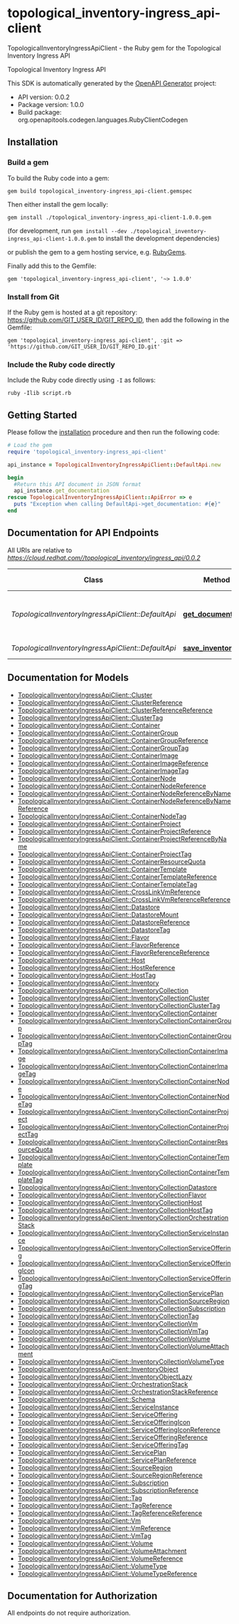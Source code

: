 # topological_inventory-ingress_api-client

TopologicalInventoryIngressApiClient - the Ruby gem for the Topological Inventory Ingress API

Topological Inventory Ingress API

This SDK is automatically generated by the [OpenAPI Generator](https://openapi-generator.tech) project:

- API version: 0.0.2
- Package version: 1.0.0
- Build package: org.openapitools.codegen.languages.RubyClientCodegen

## Installation

### Build a gem

To build the Ruby code into a gem:

```shell
gem build topological_inventory-ingress_api-client.gemspec
```

Then either install the gem locally:

```shell
gem install ./topological_inventory-ingress_api-client-1.0.0.gem
```
(for development, run `gem install --dev ./topological_inventory-ingress_api-client-1.0.0.gem` to install the development dependencies)

or publish the gem to a gem hosting service, e.g. [RubyGems](https://rubygems.org/).

Finally add this to the Gemfile:

    gem 'topological_inventory-ingress_api-client', '~> 1.0.0'

### Install from Git

If the Ruby gem is hosted at a git repository: https://github.com/GIT_USER_ID/GIT_REPO_ID, then add the following in the Gemfile:

    gem 'topological_inventory-ingress_api-client', :git => 'https://github.com/GIT_USER_ID/GIT_REPO_ID.git'

### Include the Ruby code directly

Include the Ruby code directly using `-I` as follows:

```shell
ruby -Ilib script.rb
```

## Getting Started

Please follow the [installation](#installation) procedure and then run the following code:
```ruby
# Load the gem
require 'topological_inventory-ingress_api-client'

api_instance = TopologicalInventoryIngressApiClient::DefaultApi.new

begin
  #Return this API document in JSON format
  api_instance.get_documentation
rescue TopologicalInventoryIngressApiClient::ApiError => e
  puts "Exception when calling DefaultApi->get_documentation: #{e}"
end

```

## Documentation for API Endpoints

All URIs are relative to *https://cloud.redhat.com//topological_inventory/ingress_api/0.0.2*

Class | Method | HTTP request | Description
------------ | ------------- | ------------- | -------------
*TopologicalInventoryIngressApiClient::DefaultApi* | [**get_documentation**](docs/DefaultApi.md#get_documentation) | **GET** /openapi.json | Return this API document in JSON format
*TopologicalInventoryIngressApiClient::DefaultApi* | [**save_inventory**](docs/DefaultApi.md#save_inventory) | **POST** /inventory | save inventory


## Documentation for Models

 - [TopologicalInventoryIngressApiClient::Cluster](docs/Cluster.md)
 - [TopologicalInventoryIngressApiClient::ClusterReference](docs/ClusterReference.md)
 - [TopologicalInventoryIngressApiClient::ClusterReferenceReference](docs/ClusterReferenceReference.md)
 - [TopologicalInventoryIngressApiClient::ClusterTag](docs/ClusterTag.md)
 - [TopologicalInventoryIngressApiClient::Container](docs/Container.md)
 - [TopologicalInventoryIngressApiClient::ContainerGroup](docs/ContainerGroup.md)
 - [TopologicalInventoryIngressApiClient::ContainerGroupReference](docs/ContainerGroupReference.md)
 - [TopologicalInventoryIngressApiClient::ContainerGroupTag](docs/ContainerGroupTag.md)
 - [TopologicalInventoryIngressApiClient::ContainerImage](docs/ContainerImage.md)
 - [TopologicalInventoryIngressApiClient::ContainerImageReference](docs/ContainerImageReference.md)
 - [TopologicalInventoryIngressApiClient::ContainerImageTag](docs/ContainerImageTag.md)
 - [TopologicalInventoryIngressApiClient::ContainerNode](docs/ContainerNode.md)
 - [TopologicalInventoryIngressApiClient::ContainerNodeReference](docs/ContainerNodeReference.md)
 - [TopologicalInventoryIngressApiClient::ContainerNodeReferenceByName](docs/ContainerNodeReferenceByName.md)
 - [TopologicalInventoryIngressApiClient::ContainerNodeReferenceByNameReference](docs/ContainerNodeReferenceByNameReference.md)
 - [TopologicalInventoryIngressApiClient::ContainerNodeTag](docs/ContainerNodeTag.md)
 - [TopologicalInventoryIngressApiClient::ContainerProject](docs/ContainerProject.md)
 - [TopologicalInventoryIngressApiClient::ContainerProjectReference](docs/ContainerProjectReference.md)
 - [TopologicalInventoryIngressApiClient::ContainerProjectReferenceByName](docs/ContainerProjectReferenceByName.md)
 - [TopologicalInventoryIngressApiClient::ContainerProjectTag](docs/ContainerProjectTag.md)
 - [TopologicalInventoryIngressApiClient::ContainerResourceQuota](docs/ContainerResourceQuota.md)
 - [TopologicalInventoryIngressApiClient::ContainerTemplate](docs/ContainerTemplate.md)
 - [TopologicalInventoryIngressApiClient::ContainerTemplateReference](docs/ContainerTemplateReference.md)
 - [TopologicalInventoryIngressApiClient::ContainerTemplateTag](docs/ContainerTemplateTag.md)
 - [TopologicalInventoryIngressApiClient::CrossLinkVmReference](docs/CrossLinkVmReference.md)
 - [TopologicalInventoryIngressApiClient::CrossLinkVmReferenceReference](docs/CrossLinkVmReferenceReference.md)
 - [TopologicalInventoryIngressApiClient::Datastore](docs/Datastore.md)
 - [TopologicalInventoryIngressApiClient::DatastoreMount](docs/DatastoreMount.md)
 - [TopologicalInventoryIngressApiClient::DatastoreReference](docs/DatastoreReference.md)
 - [TopologicalInventoryIngressApiClient::DatastoreTag](docs/DatastoreTag.md)
 - [TopologicalInventoryIngressApiClient::Flavor](docs/Flavor.md)
 - [TopologicalInventoryIngressApiClient::FlavorReference](docs/FlavorReference.md)
 - [TopologicalInventoryIngressApiClient::FlavorReferenceReference](docs/FlavorReferenceReference.md)
 - [TopologicalInventoryIngressApiClient::Host](docs/Host.md)
 - [TopologicalInventoryIngressApiClient::HostReference](docs/HostReference.md)
 - [TopologicalInventoryIngressApiClient::HostTag](docs/HostTag.md)
 - [TopologicalInventoryIngressApiClient::Inventory](docs/Inventory.md)
 - [TopologicalInventoryIngressApiClient::InventoryCollection](docs/InventoryCollection.md)
 - [TopologicalInventoryIngressApiClient::InventoryCollectionCluster](docs/InventoryCollectionCluster.md)
 - [TopologicalInventoryIngressApiClient::InventoryCollectionClusterTag](docs/InventoryCollectionClusterTag.md)
 - [TopologicalInventoryIngressApiClient::InventoryCollectionContainer](docs/InventoryCollectionContainer.md)
 - [TopologicalInventoryIngressApiClient::InventoryCollectionContainerGroup](docs/InventoryCollectionContainerGroup.md)
 - [TopologicalInventoryIngressApiClient::InventoryCollectionContainerGroupTag](docs/InventoryCollectionContainerGroupTag.md)
 - [TopologicalInventoryIngressApiClient::InventoryCollectionContainerImage](docs/InventoryCollectionContainerImage.md)
 - [TopologicalInventoryIngressApiClient::InventoryCollectionContainerImageTag](docs/InventoryCollectionContainerImageTag.md)
 - [TopologicalInventoryIngressApiClient::InventoryCollectionContainerNode](docs/InventoryCollectionContainerNode.md)
 - [TopologicalInventoryIngressApiClient::InventoryCollectionContainerNodeTag](docs/InventoryCollectionContainerNodeTag.md)
 - [TopologicalInventoryIngressApiClient::InventoryCollectionContainerProject](docs/InventoryCollectionContainerProject.md)
 - [TopologicalInventoryIngressApiClient::InventoryCollectionContainerProjectTag](docs/InventoryCollectionContainerProjectTag.md)
 - [TopologicalInventoryIngressApiClient::InventoryCollectionContainerResourceQuota](docs/InventoryCollectionContainerResourceQuota.md)
 - [TopologicalInventoryIngressApiClient::InventoryCollectionContainerTemplate](docs/InventoryCollectionContainerTemplate.md)
 - [TopologicalInventoryIngressApiClient::InventoryCollectionContainerTemplateTag](docs/InventoryCollectionContainerTemplateTag.md)
 - [TopologicalInventoryIngressApiClient::InventoryCollectionDatastore](docs/InventoryCollectionDatastore.md)
 - [TopologicalInventoryIngressApiClient::InventoryCollectionFlavor](docs/InventoryCollectionFlavor.md)
 - [TopologicalInventoryIngressApiClient::InventoryCollectionHost](docs/InventoryCollectionHost.md)
 - [TopologicalInventoryIngressApiClient::InventoryCollectionHostTag](docs/InventoryCollectionHostTag.md)
 - [TopologicalInventoryIngressApiClient::InventoryCollectionOrchestrationStack](docs/InventoryCollectionOrchestrationStack.md)
 - [TopologicalInventoryIngressApiClient::InventoryCollectionServiceInstance](docs/InventoryCollectionServiceInstance.md)
 - [TopologicalInventoryIngressApiClient::InventoryCollectionServiceOffering](docs/InventoryCollectionServiceOffering.md)
 - [TopologicalInventoryIngressApiClient::InventoryCollectionServiceOfferingIcon](docs/InventoryCollectionServiceOfferingIcon.md)
 - [TopologicalInventoryIngressApiClient::InventoryCollectionServiceOfferingTag](docs/InventoryCollectionServiceOfferingTag.md)
 - [TopologicalInventoryIngressApiClient::InventoryCollectionServicePlan](docs/InventoryCollectionServicePlan.md)
 - [TopologicalInventoryIngressApiClient::InventoryCollectionSourceRegion](docs/InventoryCollectionSourceRegion.md)
 - [TopologicalInventoryIngressApiClient::InventoryCollectionSubscription](docs/InventoryCollectionSubscription.md)
 - [TopologicalInventoryIngressApiClient::InventoryCollectionTag](docs/InventoryCollectionTag.md)
 - [TopologicalInventoryIngressApiClient::InventoryCollectionVm](docs/InventoryCollectionVm.md)
 - [TopologicalInventoryIngressApiClient::InventoryCollectionVmTag](docs/InventoryCollectionVmTag.md)
 - [TopologicalInventoryIngressApiClient::InventoryCollectionVolume](docs/InventoryCollectionVolume.md)
 - [TopologicalInventoryIngressApiClient::InventoryCollectionVolumeAttachment](docs/InventoryCollectionVolumeAttachment.md)
 - [TopologicalInventoryIngressApiClient::InventoryCollectionVolumeType](docs/InventoryCollectionVolumeType.md)
 - [TopologicalInventoryIngressApiClient::InventoryObject](docs/InventoryObject.md)
 - [TopologicalInventoryIngressApiClient::InventoryObjectLazy](docs/InventoryObjectLazy.md)
 - [TopologicalInventoryIngressApiClient::OrchestrationStack](docs/OrchestrationStack.md)
 - [TopologicalInventoryIngressApiClient::OrchestrationStackReference](docs/OrchestrationStackReference.md)
 - [TopologicalInventoryIngressApiClient::Schema](docs/Schema.md)
 - [TopologicalInventoryIngressApiClient::ServiceInstance](docs/ServiceInstance.md)
 - [TopologicalInventoryIngressApiClient::ServiceOffering](docs/ServiceOffering.md)
 - [TopologicalInventoryIngressApiClient::ServiceOfferingIcon](docs/ServiceOfferingIcon.md)
 - [TopologicalInventoryIngressApiClient::ServiceOfferingIconReference](docs/ServiceOfferingIconReference.md)
 - [TopologicalInventoryIngressApiClient::ServiceOfferingReference](docs/ServiceOfferingReference.md)
 - [TopologicalInventoryIngressApiClient::ServiceOfferingTag](docs/ServiceOfferingTag.md)
 - [TopologicalInventoryIngressApiClient::ServicePlan](docs/ServicePlan.md)
 - [TopologicalInventoryIngressApiClient::ServicePlanReference](docs/ServicePlanReference.md)
 - [TopologicalInventoryIngressApiClient::SourceRegion](docs/SourceRegion.md)
 - [TopologicalInventoryIngressApiClient::SourceRegionReference](docs/SourceRegionReference.md)
 - [TopologicalInventoryIngressApiClient::Subscription](docs/Subscription.md)
 - [TopologicalInventoryIngressApiClient::SubscriptionReference](docs/SubscriptionReference.md)
 - [TopologicalInventoryIngressApiClient::Tag](docs/Tag.md)
 - [TopologicalInventoryIngressApiClient::TagReference](docs/TagReference.md)
 - [TopologicalInventoryIngressApiClient::TagReferenceReference](docs/TagReferenceReference.md)
 - [TopologicalInventoryIngressApiClient::Vm](docs/Vm.md)
 - [TopologicalInventoryIngressApiClient::VmReference](docs/VmReference.md)
 - [TopologicalInventoryIngressApiClient::VmTag](docs/VmTag.md)
 - [TopologicalInventoryIngressApiClient::Volume](docs/Volume.md)
 - [TopologicalInventoryIngressApiClient::VolumeAttachment](docs/VolumeAttachment.md)
 - [TopologicalInventoryIngressApiClient::VolumeReference](docs/VolumeReference.md)
 - [TopologicalInventoryIngressApiClient::VolumeType](docs/VolumeType.md)
 - [TopologicalInventoryIngressApiClient::VolumeTypeReference](docs/VolumeTypeReference.md)


## Documentation for Authorization

 All endpoints do not require authorization.

